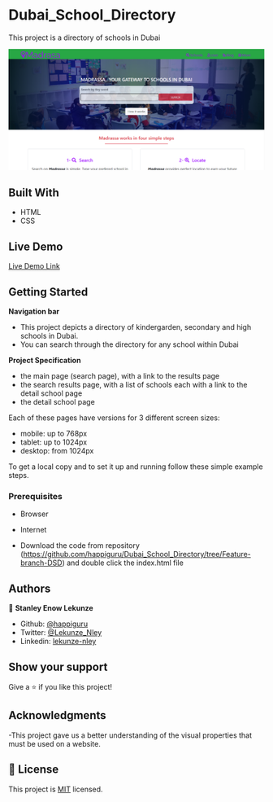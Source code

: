 # Dubai_School_Directory
This project is a directory of schools in Dubai


![screenshot](app_screenshot.png)


## Built With

- HTML
- CSS

## Live Demo

[Live Demo Link](https://rawcdn.githack.com/happiguru/Dubai_School_Directory/b9f17bd8050204ae36f5a96ad7e2431225bb7f6b/index.html)


## Getting Started

**Navigation bar**
- This project depicts a directory of kindergarden, secondary and high schools in Dubai.
- You can search through the directory for any school within Dubai

**Project Specification**

- the main page (search page), with a link to the results page
- the search results page, with a list of schools each with a link to the detail school page
- the detail school page

Each of these pages have versions for 3 different screen sizes: 

- mobile: up to 768px
- tablet: up to 1024px
- desktop: from 1024px

To get a local copy  and to set it up and running follow these simple example steps.

### Prerequisites

- Browser
- Internet

- Download the code from repository (https://github.com/happiguru/Dubai_School_Directory/tree/Feature-branch-DSD) and double click the index.html file


## Authors

👤 **Stanley Enow Lekunze**

- Github: [@happiguru](https://github.com/happiguru)
- Twitter: [@Lekunze_Nley](https://twitter.com/Lekunze_Nley)
- Linkedin: [lekunze-nley](https://www.linkedin.com/in/lekunze-nley/)

## Show your support

Give a ⭐️ if you like this project!

## Acknowledgments
-This project gave us a better understanding of the visual properties that must be used on a website.

## 📝 License

This project is [MIT](LICENSE) licensed.
